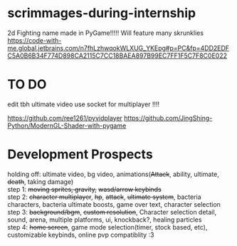 # scrimmages-during-internship
2d Fighting name made in PyGame!!!!!
Will feature many skrunklies  
https://code-with-me.global.jetbrains.com/n7fhLzhwqokWLXUG_YKEpg#p=PC&fp=4DD2EDFC5A0B6B34F774D898CA2115C7CC18BAEA897B99EC7FF1F5C7F8C0E022  

# TO DO
edit tbh ultimate video 
use socket for multiplayer !!!!  

https://github.com/ree1261/pyvidplayer
https://github.com/JingShing-Python/ModernGL-Shader-with-pygame

# Development Prospects
holding off: ultimate video, bg video, animations(~~Attack~~, ability, ultimate, ~~death~~, taking damage)  
step 1: ~~moving sprites, gravity,~~ ~~wasd/arrow keybinds~~  
step 2: ~~character multiplayer~~, ~~hp~~, ~~attack~~, ~~ultimate system~~, bacteria characters, bacteria ultimate boosts,  game over text, character selection  
step 3: ~~background/bgm~~, ~~custom resolution~~, Character selection detail, sound, arena, multiple platforms, ui, knockback?, healing particles  
step 4: ~~home screen~~, game mode selection(timer, stock based, etc), customizable keybinds, online pvp compatiblity :3
